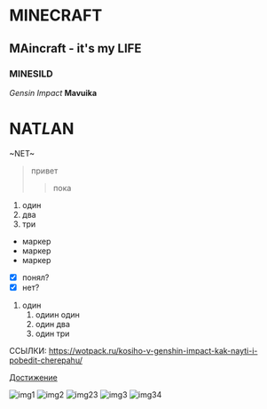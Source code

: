 # MINECRAFT
## MAincraft - it's my LIFE
### MINESILD
*Gensin Impact*
 **Mavuika**
# NAT*L*AN
~NET~
>привет
>>пока

1. один
2. два
3. три

* маркер
* маркер
* маркер

- [x] понял?
- [x] нет?

1. один
   1. одиин один
   2. один два
   3. один три

ССЫЛКИ:
<https://wotpack.ru/kosiho-v-genshin-impact-kak-nayti-i-pobedit-cherepahu/>

[Достижение](https://wotpack.ru/kosiho-v-genshin-impact-kak-nayti-i-pobedit-cherepahu/ "Достижение косихо")

![img1](https://avatars.mds.yandex.net/i?id=4af96bcaf29685058d0344a420234780347ca8d5-5227965-images-thumbs&n=13 "КОТИК")
![img2](https://i.pinimg.com/736x/ff/1b/bf/ff1bbffc7465d6799b47f1686a424d86.jpg)
![img23](https://wallpapers.com/images/hd/green-grass-cute-cat-hd-de37pmurfb12yl3j.jpg)
![img3](https://avatars.mds.yandex.net/i?id=ddde349502acf252c71782dc11f2b9737f816330-16827511-images-thumbs&n=13)
![img34](https://avatars.mds.yandex.net/i?id=41ac93386f29a2f08119e4bd7af3be3df8d1b2b7-16464564-images-thumbs&n=13)
